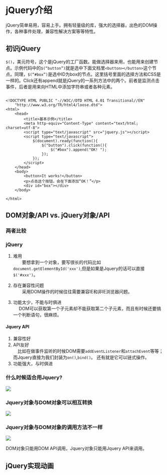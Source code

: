 # jQuery介绍

jQuery简单易用，容易上手。拥有轻量级的库，强大的选择器，出色的DOM操作，各种事件处理，兼容性解决方案等等特性。

## 初识jQuery
`$()`，美元符号，这个是jQuery的工厂函数。能做选择器来用，也能用来创建节点。示例代码中的`$(“button”)`就是选中下面文档里`<button></button>`这个节点。同理，`$(“#box”)`是选中ID为box的节点。这里括号里面的选择方法和CSS是一样的。Click还有append就是jQuery的一系列方法中的两个。前者是监测点击事件，后者是用来向HTML中添加字符串或者各种元素。

```

<!DOCTYPE HTML PUBLIC "-//W3C//DTD HTML 4.01 Transitional//EN"
	"http://www.w3.org/TR/html4/loose.dtd">
<html>
	<head>
		<title>基本示例</title>
		<meta http-equiv="Content-Type" content="text/html; charset=utf-8">
		<script type="text/javascript" src="jquery.js"></script>
		<script type="text/javascript">
			$(document).ready(function(){
				$("button").click(function(){
					$("#box").append("OK! ");
				});
			});
		</script>
	</head>
	<body>
		<button>It works!</button>
        <p>点击这个按钮，会在下面添加“OK！”</p>
		<div id="box"></div>
	</body>
	
</html>
```

## DOM对象/API vs. jQuery对象/API

### 两者比较
### jQuery   
1. 难用  
　　要想拿到一个对象，要写很长的代码比如`document.getElementById('xxx')`,但是如果是Jquery的话可以直接`$('#xxx')`。

2. 存在兼容性问题  
　　采用DOM操作的时候往往需要兼容IE和非IE浏览器问题。

3. 功能太少，不能与时俱进  
　 DOM可以获取第一个子元素却不能获取第二个子元素，而且有时候还要搞一个判断语句，很麻烦。

#### Jquery API
1. 兼容性好
2. API友好  
　比如在做事件监听的时候DOM需要`addEventListener`和`attachEvent`等等；而Jquery直接为我们封装为`on()`,`bind()`。 还有就是它可以链式操作。
3. 功能强大，与时俱进  

### 什么时候适合用Jquery?
![](http://upload-images.jianshu.io/upload_images/1181204-61c2cd0d2b1bcd8f.png?imageMogr2/auto-orient/strip%7CimageView2/2/w/1240)

### Jquery对象与DOM对象可以相互转换
![](http://upload-images.jianshu.io/upload_images/1181204-94835b6421a17dd3.png?imageMogr2/auto-orient/strip%7CimageView2/2/w/1240)

### Jquery对象与DOM对象的调用方法不一样
![](http://upload-images.jianshu.io/upload_images/1181204-969f05e669d83e23.png?imageMogr2/auto-orient/strip%7CimageView2/2/w/1240)

DOM对象只能用DOM API调用，Jquery对象只能用Jquery API来调用。

## jQuery实现动画
